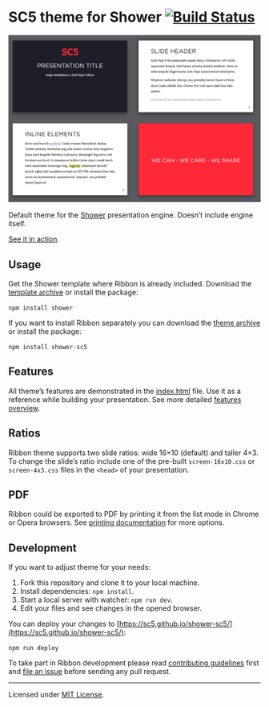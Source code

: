 # SC5 theme for Shower [![Build Status](https://travis-ci.org/shower/ribbon.svg?branch=master)](https://travis-ci.org/shower/ribbon)

![SC5 theme screen shot](pictures/canvas.png)

Default theme for the [Shower](https://github.com/shower/shower/) presentation engine. Doesn’t include engine itself.

[See it in action](https://sc5.github.io/shower-sc5/).

## Usage

Get the Shower template where Ribbon is already included. Download the [template archive](http://shwr.me/shower.zip) or install the package:

	npm install shower

If you want to install Ribbon separately you can download the [theme archive](http://shwr.me/ribbon.zip) or install the package:

	npm install shower-sc5

## Features

All theme’s features are demonstrated in the [index.html](index.html) file. Use it as a reference while building your presentation. See more detailed [features overview](https://github.com/shower/shower/blob/master/docs/features-en.md).

## Ratios

Ribbon theme supports two slide ratios: wide 16×10 (default) and taller 4×3. To change the slide’s ratio include one of the pre-built `screen-16x10.css` or `screen-4x3.css` files in the `<head>` of your presentation.

## PDF

Ribbon could be exported to PDF by printing it from the list mode in Chrome or Opera browsers. See [printing documentation](https://github.com/shower/shower/blob/master/docs/printing-en.md) for more options.

## Development

If you want to adjust theme for your needs:

1. Fork this repository and clone it to your local machine.
2. Install dependencies: `npm install`.
3. Start a local server with watcher: `npm run dev`.
4. Edit your files and see changes in the opened browser.

You can deploy your changes to [https://sc5.github.io/shower-sc5/](https://sc5.github.io/shower-sc5/):

    npm run deploy

To take part in Ribbon development please read [contributing guidelines](CONTRIBUTING.md) first and [file an issue](https://github.com/shower/shower/issues/new) before sending any pull request.

---
Licensed under [MIT License](LICENSE.md).

